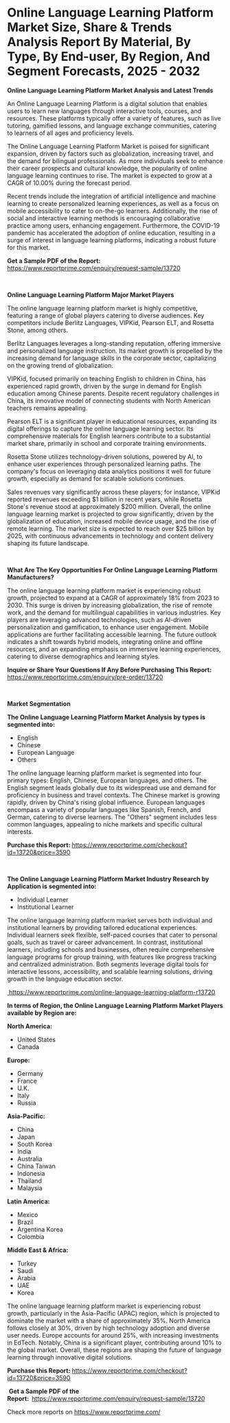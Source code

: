 <p><h1>Online Language Learning Platform Market Size, Share & Trends Analysis Report By Material, By Type, By End-user, By Region, And Segment Forecasts, 2025 - 2032</h1></p><p><strong>Online Language Learning Platform Market Analysis and Latest Trends</strong></p>
<p><p>An Online Language Learning Platform is a digital solution that enables users to learn new languages through interactive tools, courses, and resources. These platforms typically offer a variety of features, such as live tutoring, gamified lessons, and language exchange communities, catering to learners of all ages and proficiency levels.</p><p>The Online Language Learning Platform Market is poised for significant expansion, driven by factors such as globalization, increasing travel, and the demand for bilingual professionals. As more individuals seek to enhance their career prospects and cultural knowledge, the popularity of online language learning continues to rise. The market is expected to grow at a CAGR of 10.00% during the forecast period.</p><p>Recent trends include the integration of artificial intelligence and machine learning to create personalized learning experiences, as well as a focus on mobile accessibility to cater to on-the-go learners. Additionally, the rise of social and interactive learning methods is encouraging collaborative practice among users, enhancing engagement. Furthermore, the COVID-19 pandemic has accelerated the adoption of online education, resulting in a surge of interest in language learning platforms, indicating a robust future for this market.</p></p>
<p><strong>Get a Sample PDF of the Report:&nbsp;</strong> <a href="https://www.reportprime.com/enquiry/request-sample/13720?utm_campaign=2240&utm_medium=2&utm_source=Github&utm_content=ia&utm_term=20032025&utm_id=online-language-learning-platform">https://www.reportprime.com/enquiry/request-sample/13720</a></p>
<p>&nbsp;</p>
<p><strong>Online Language Learning Platform Major Market Players</strong></p>
<p><p>The online language learning platform market is highly competitive, featuring a range of global players catering to diverse audiences. Key competitors include Berlitz Languages, VIPKid, Pearson ELT, and Rosetta Stone, among others.</p><p>Berlitz Languages leverages a long-standing reputation, offering immersive and personalized language instruction. Its market growth is propelled by the increasing demand for language skills in the corporate sector, capitalizing on the growing trend of globalization. </p><p>VIPKid, focused primarily on teaching English to children in China, has experienced rapid growth, driven by the surge in demand for English education among Chinese parents. Despite recent regulatory challenges in China, its innovative model of connecting students with North American teachers remains appealing.</p><p>Pearson ELT is a significant player in educational resources, expanding its digital offerings to capture the online language learning sector. Its comprehensive materials for English learners contribute to a substantial market share, primarily in school and corporate training environments.</p><p>Rosetta Stone utilizes technology-driven solutions, powered by AI, to enhance user experiences through personalized learning paths. The company's focus on leveraging data analytics positions it well for future growth, especially as demand for scalable solutions continues.</p><p>Sales revenues vary significantly across these players; for instance, VIPKid reported revenues exceeding $1 billion in recent years, while Rosetta Stone's revenue stood at approximately $200 million. Overall, the online language learning market is projected to grow significantly, driven by the globalization of education, increased mobile device usage, and the rise of remote learning. The market size is expected to reach over $25 billion by 2025, with continuous advancements in technology and content delivery shaping its future landscape.</p></p>
<p>&nbsp;</p>
<p><strong>What Are The Key Opportunities For Online Language Learning Platform Manufacturers?</strong></p>
<p><p>The online language learning platform market is experiencing robust growth, projected to expand at a CAGR of approximately 18% from 2023 to 2030. This surge is driven by increasing globalization, the rise of remote work, and the demand for multilingual capabilities in various industries. Key players are leveraging advanced technologies, such as AI-driven personalization and gamification, to enhance user engagement. Mobile applications are further facilitating accessible learning. The future outlook indicates a shift towards hybrid models, integrating online and offline resources, and an expanding emphasis on immersive learning experiences, catering to diverse demographics and learning styles.</p></p>
<p><strong>Inquire or Share Your Questions If Any Before Purchasing This Report:</strong> <a href="https://www.reportprime.com/enquiry/pre-order/13720?utm_campaign=2240&utm_medium=2&utm_source=Github&utm_content=ia&utm_term=20032025&utm_id=online-language-learning-platform">https://www.reportprime.com/enquiry/pre-order/13720</a></p>
<p>&nbsp;</p>
<p><strong>Market Segmentation</strong></p>
<p><strong>The Online Language Learning Platform Market Analysis by types is segmented into:</strong></p>
<p><ul><li>English</li><li>Chinese</li><li>European Language</li><li>Others</li></ul></p>
<p><p>The online language learning platform market is segmented into four primary types: English, Chinese, European languages, and others. The English segment leads globally due to its widespread use and demand for proficiency in business and travel contexts. The Chinese market is growing rapidly, driven by China's rising global influence. European languages encompass a variety of popular languages like Spanish, French, and German, catering to diverse learners. The "Others" segment includes less common languages, appealing to niche markets and specific cultural interests.</p></p>
<p><strong>Purchase this Report:&nbsp;</strong><a href="https://www.reportprime.com/checkout?id=13720&price=3590&utm_campaign=2240&utm_medium=2&utm_source=Github&utm_content=ia&utm_term=20032025&utm_id=online-language-learning-platform">https://www.reportprime.com/checkout?id=13720&price=3590</a></p>
<p>&nbsp;</p>
<p><strong>The Online Language Learning Platform Market Industry Research by Application is segmented into:</strong></p>
<p><ul><li>Individual Learner</li><li>Institutional Learner</li></ul></p>
<p><p>The online language learning platform market serves both individual and institutional learners by providing tailored educational experiences. Individual learners seek flexible, self-paced courses that cater to personal goals, such as travel or career advancement. In contrast, institutional learners, including schools and businesses, often require comprehensive language programs for group training, with features like progress tracking and centralized administration. Both segments leverage digital tools for interactive lessons, accessibility, and scalable learning solutions, driving growth in the language education sector.</p></p>
<p><a href="https://www.reportprime.com/online-language-learning-platform-r13720?utm_campaign=2240&utm_medium=2&utm_source=Github&utm_content=ia&utm_term=20032025&utm_id=online-language-learning-platform">&nbsp;https://www.reportprime.com/online-language-learning-platform-r13720</a></p>
<p><strong>In terms of Region, the Online Language Learning Platform Market Players available by Region are:</strong></p>
<p>
    <p> <strong> North America: </strong>
        <ul>
            <li>United States</li>
            <li>Canada</li>
        </ul>
        </p> 
    <p> <strong> Europe: </strong>
        <ul>
            <li>Germany</li>
            <li>France</li>
            <li>U.K.</li>
            <li>Italy</li>
            <li>Russia</li>
        </ul>
        </p> 
    <p> <strong> Asia-Pacific: </strong>
        <ul>
            <li>China</li>
            <li>Japan</li>
            <li>South Korea</li>
            <li>India</li>
            <li>Australia</li>
            <li>China Taiwan</li>
            <li>Indonesia</li>
            <li>Thailand</li>
            <li>Malaysia</li>
        </ul>
        </p> 
    <p> <strong> Latin America: </strong>
        <ul>
            <li>Mexico</li>
            <li>Brazil</li>
            <li>Argentina Korea</li>
            <li>Colombia</li>
        </ul>
        </p> 
    <p> <strong> Middle East & Africa: </strong>
        <ul>
            <li>Turkey</li>
            <li>Saudi</li>
            <li>Arabia</li>
            <li>UAE</li>
            <li>Korea</li>
        </ul>
    </p>
    </p>
<p><p>The online language learning platform market is experiencing robust growth, particularly in the Asia-Pacific (APAC) region, which is projected to dominate the market with a share of approximately 35%. North America follows closely at 30%, driven by high technology adoption and diverse user needs. Europe accounts for around 25%, with increasing investments in EdTech. Notably, China is a significant player, contributing around 10% to the global market. Overall, these regions are shaping the future of language learning through innovative digital solutions.</p></p>
<p><strong>Purchase this Report: </strong><a href="https://www.reportprime.com/checkout?id=13720&price=3590&utm_campaign=2240&utm_medium=2&utm_source=Github&utm_content=ia&utm_term=20032025&utm_id=online-language-learning-platform">https://www.reportprime.com/checkout?id=13720&price=3590</a></p>
<p>&nbsp;<strong>Get a Sample PDF of the Report:&nbsp;&nbsp;</strong><a href="https://www.reportprime.com/enquiry/request-sample/13720?utm_campaign=2240&utm_medium=2&utm_source=Github&utm_content=ia&utm_term=20032025&utm_id=online-language-learning-platform">https://www.reportprime.com/enquiry/request-sample/13720</a></p>
<p><strong></strong></p>
<p>Check more reports on <a href="https://www.reportprime.com/?utm_campaign=2240&utm_medium=2&utm_source=Github&utm_content=ia&utm_term=20032025&utm_id=online-language-learning-platform">https://www.reportprime.com/</a></p>
